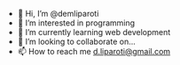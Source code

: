 - 👋 Hi, I’m @demliparoti
- 👀 I’m interested in programming
- 🌱 I’m currently learning web development
- 💞️ I’m looking to collaborate on...
- 📫 How to reach me d.liparoti@gmail.com

<!---
demliparoti/demliparoti is a ✨ special ✨ repository because its `README.md` (this file) appears on your GitHub profile.
You can click the Preview link to take a look at your changes.
--->
